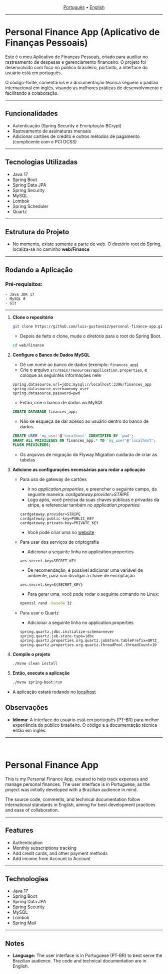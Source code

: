 

<p align="center">
  <a href="#portugues">Português</a> • <a href="#english">English</a>
</p>

---
<a id="portugues"></a>

# Personal Finance App (Aplicativo de Finanças Pessoais)

Este é o meu Aplicativo de Finanças Pessoais, criado para auxiliar no rastreamento de despesas e gerenciamento financeiro. O projeto foi desenvolvido com foco no público brasileiro, portanto, a interface do usuário está em português.

O código-fonte, comentários e a documentação técnica seguem o padrão internacional em inglês, visando as melhores práticas de desenvolvimento e facilitando a colaboração.

---

## Funcionalidades

- Autenticação (Spring Security e Encriptação BCrypt)
- Rastreamento de assinaturas mensais
- Adicionar cartões de crédito e outros métodos de pagamento (complicente com o PCI DCSS)

---

## Tecnologias Utilizadas

- Java 17
- Spring Boot
- Spring Data JPA
- Spring Security
- MySQL
- Lombok
- Spring Scheduler
- Quartz

---

## Estrutura do Projeto

- No momento, existe somente a parte de web. O diretório root do Spring, localiza-se no caminho **web/Finance**

---

## Rodando a Aplicação


### Pré-requisitos:

    - Java JDK 17
    - MySQL 8
    - Git

---


1. **Clone o repositório**
    ```bash
    git clone https://github.com/luis-gustavo12/personal-finance-app.git
    ```

    - Depois de feito o clone, mude o diretório para o root do Spring Boot.

    ```bash
    cd web/Finance
    ```

2. **Configure o Banco de Dados MySQL**
    - Dê um nome ao banco de dados (exemplo: `finances_app`)
    - Crie o arquivo `src/main/resources/application.properties`, e coloque as seguintes informações nele

    ```properties
    spring.datasource.url=jdbc:mysql://localhost:3306/finances_app
    spring.datasource.username=my_user
    spring.datasource.password=pwd
    ```

    - Então, crie o banco de dados no MySQL
    ```SQL
    CREATE DATABASE finances_app;
    ```

    - Não se esqueça de dar acesso ao usuário dentro do banco de dados.

    ```SQL
    CREATE USER 'my_user'@'localhost' IDENTIFIED BY 'pwd';
    GRANT ALL PRIVILEGES ON finances_app.* TO 'my_user'@'localhost';
    FLUSH PRIVILEGES;
    ```

    - Os arquivos de migração do Flyway Migration cuidarão de criar as tabelas

3. **Adicione as configurações necessárias para rodar a aplicação**

    - Para uso de gateway de cartões
        - Ir no _application.properties_, e preencher o seguinte campo, da seguinte maneira:  *cardgateway.provider=STRIPE*
        - Logo após, você precisa da suas chaves públicas e privadas da stripe, e referenciar também no _application.properties_:
        ```properties
        cardgateway.provider=STRIPE
        cardgateway.public-key=PUBLIC_KEY
        cardgateway.private-key=PRIVATE_KEY
        ```

        - Você pode criar uma no [website](https://docs.stripe.com/keys)

    - Para usar dos serviços de criptografia
        - Adicionar a seguinte linha no application.properties
        ```properties
        aes.secret.key=SECRET_KEY
        ```
        - De recomendação, é possível adicionar uma variável de ambiente, para nao divulgar a chave de encriptação
        ```properties
        aes.secret.key=${SECRET_KEY}
        ```
        - Para gerar uma, você pode rodar o seguinte comando no Linux:
        ```bash
        openssl rand -base64 32
        ``` 
    - Para usar o Quartz
        - Adicionar a seguinte linha no application.properties
        ```properties        
        spring.quartz.jdbc.initialize-schema=never
        spring.quartz.job-store-type=jdbc
        spring.quartz.properties.org.quartz.jobStore.tablePrefix=QRTZ_
        spring.quartz.properties.org.quartz.threadPool.threadCount=10
        ```        

4. **Compile o projeto**
    ```bash
    ./mvnw clean install
    ```

5. **Então, execute a aplicação**
    ```bash
    ./mvnw spring-boot:run
    ```

- A aplicação estará rodando no [localhost](http://localhost:8080)


## Observações

*   **Idioma:** A interface do usuário está em português (PT-BR) para melhor experiência do público brasileiro. O código e a documentação técnica estão em inglês.



---
<br>
<a id="english"></a>
<!-- English Content Starts Here -->

# Personal Finance App

This is my Personal Finance App, created to help track expenses and manage personal finances. The user interface is in Portuguese, as the project was initially developed with a Brazilian audience in mind.

The source code, comments, and technical documentation follow international standards in English, aiming for best development practices and ease of collaboration.

---

## Features

- Authentication
- Monthly subscriptions tracking
- Add credit cards, and other payment methods
- Add income from Account to Account

---

## Technologies

- Java 17
- Spring Boot
- Spring Data JPA
- Spring Security
- MySQL
- Lombok
- Spring Mail

---

## Notes

*   **Language:** The user interface is in Portuguese (PT-BR) to best serve the Brazilian audience. The code and technical documentation are in English.
